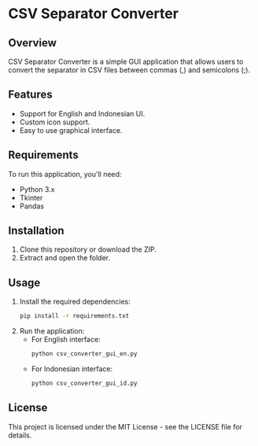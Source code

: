 # CSV Separator Converter

## Overview
CSV Separator Converter is a simple GUI application that allows users to convert the separator in CSV files between commas (,) and semicolons (;).

## Features
- Support for English and Indonesian UI.
- Custom icon support.
- Easy to use graphical interface.

## Requirements
To run this application, you'll need:
- Python 3.x
- Tkinter
- Pandas

## Installation
1. Clone this repository or download the ZIP.
2. Extract and open the folder.

## Usage
1. Install the required dependencies:
   ```bash
   pip install -r requirements.txt
   ```
2. Run the application:
   - For English interface:
     ```bash
     python csv_converter_gui_en.py
     ```
   - For Indonesian interface:
     ```bash
     python csv_converter_gui_id.py
     ```

## License
This project is licensed under the MIT License - see the LICENSE file for details.
```
